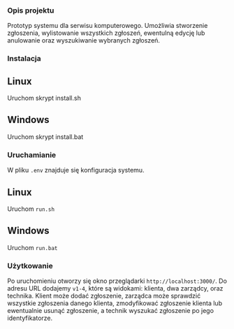 ### Opis projektu

Prototyp systemu dla serwisu komputerowego. Umożliwia stworzenie zgłoszenia, wylistowanie wszystkich zgłoszeń, ewentulną edycję lub anulowanie oraz wyszukiwanie wybranych zgłoszeń.

### Instalacja

## Linux

Uruchom skrypt install.sh

## Windows

Uruchom skrypt install.bat

### Uruchamianie

W pliku `.env` znajduje się konfiguracja systemu.

## Linux

Uruchom `run.sh`

## Windows

Uruchom `run.bat`

### Użytkowanie

Po uruchomieniu otworzy się okno przeglądarki `http://localhost:3000/`. Do adresu URL dodajemy `v1-4`, które są widokami: klienta, dwa zarządcy, oraz technika. Klient może dodać zgłoszenie, zarządca może sprawdzić wszystkie zgłoszenia danego klienta, zmodyfikować zgłoszenie klienta lub ewentualnie usunąć zgłoszenie, a technik wyszukać zgłoszenie po jego identyfikatorze.
